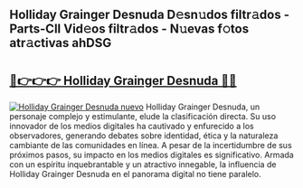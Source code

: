 ## Holliday Grainger Desnuda D𝚎sn𝚞dos filtr𝚊dos - Parts-ClI Vid𝚎os filtr𝚊dos - N𝚞evas f𝚘tos atr𝚊ctivas ahDSG

# <h2><a href="http://mb18qz.tromn.icu/?c=Holliday+Grainger+Desnuda">🔗👉👉👉 Holliday Grainger Desnuda 🔗🔗</a></h2>

[![Holliday Grainger Desnuda nuevo](https://i.imgur.com/pEAQMta.gif)](http://mb18qz.tromn.icu/?c=Holliday+Grainger+Desnuda)
Holliday Grainger Desnuda, un personaje complejo y estimulante, elude la clasificación directa. Su uso innovador de los medios digitales ha cautivado y enfurecido a los observadores, generando debates sobre identidad, ética y la naturaleza cambiante de las comunidades en línea. A pesar de la incertidumbre de sus próximos pasos, su impacto en los medios digitales es significativo. Armada con un espíritu inquebrantable y un atractivo innegable, la influencia de Holliday Grainger Desnuda en el panorama digital no tiene paralelo.
